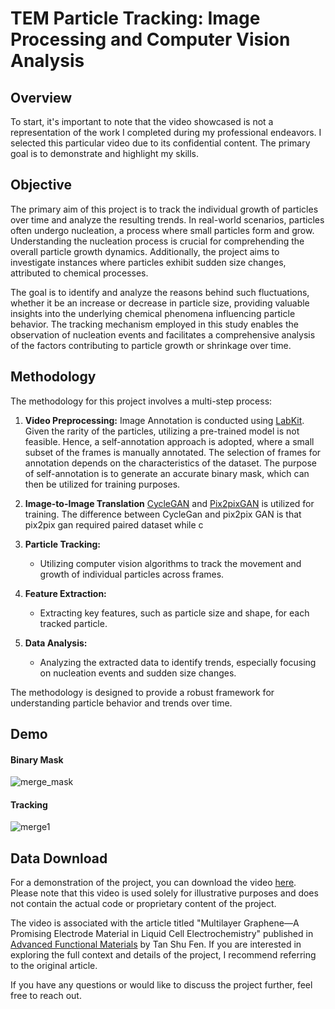 # TEM Particle Tracking: Image Processing and Computer Vision Analysis

## Overview
To start, it's important to note that the video showcased is not a representation of the work I completed during my professional endeavors. I selected this particular video due to its confidential content.  The primary goal is to demonstrate and highlight my skills.

## Objective
The primary aim of this project is to track the individual growth of particles over time and analyze the resulting trends. In real-world scenarios, particles often undergo nucleation, a process where small particles form and grow. Understanding the nucleation process is crucial for comprehending the overall particle growth dynamics. Additionally, the project aims to investigate instances where particles exhibit sudden size changes, attributed to chemical processes. 

The goal is to identify and analyze the reasons behind such fluctuations, whether it be an increase or decrease in particle size, providing valuable insights into the underlying chemical phenomena influencing particle behavior. The tracking mechanism employed in this study enables the observation of nucleation events and facilitates a comprehensive analysis of the factors contributing to particle growth or shrinkage over time.

## Methodology
The methodology for this project involves a multi-step process:

1. **Video Preprocessing:**
Image Annotation is conducted using  [LabKit](https://imagej.net/plugins/labkit/). Given the rarity of the particles, utilizing a pre-trained model is not feasible. Hence, a self-annotation approach is adopted, where a small subset of the frames is manually annotated. The selection of frames for annotation depends on the characteristics of the dataset. The purpose of self-annotation is to generate an accurate binary mask, which can then be utilized for training purposes.
     
2. **Image-to-Image Translation**
   [CycleGAN](https://arxiv.org/abs/1703.10593) and [Pix2pixGAN](https://arxiv.org/abs/1611.07004) is utilized for training. The difference between CycleGan and pix2pix GAN is that pix2pix gan required paired dataset while c

3. **Particle Tracking:**
   - Utilizing computer vision algorithms to track the movement and growth of individual particles across frames.

4. **Feature Extraction:**
   - Extracting key features, such as particle size and shape, for each tracked particle.

5. **Data Analysis:**
   - Analyzing the extracted data to identify trends, especially focusing on nucleation events and sudden size changes.

The methodology is designed to provide a robust framework for understanding particle behavior and trends over time.

## Demo
#### Binary Mask

![merge_mask](https://github.com/AsherTeo/TEM-Visionary---Processing-and-Analysis-Tools-for-Electron-Microscopy/assets/78581569/6493b8ff-1a73-447f-ac83-9ef98252b83d)

#### Tracking
![merge1](https://github.com/AsherTeo/TEM-Visionary---Processing-and-Analysis-Tools-for-Electron-Microscopy/assets/78581569/6a86bdf8-7c36-4e63-ba6e-006f218e6096)

## Data Download

For a demonstration of the project, you can download the video  [here](https://onlinelibrary.wiley.com/action/downloadSupplement?doi=10.1002%2Fadfm.202104628&file=adfm202104628-sup-0002-VideoS1.avi). Please note that this video is used solely for illustrative purposes and does not contain the actual code or proprietary content of the project.

The video is associated with the article titled "Multilayer Graphene—A Promising Electrode Material in Liquid Cell Electrochemistry" published in [Advanced Functional Materials](https://onlinelibrary.wiley.com/doi/abs/10.1002/adfm.202104628) by Tan Shu Fen. If you are interested in exploring the full context and details of the project, I recommend referring to the original article.  

If you have any questions or would like to discuss the project further, feel free to reach out.

